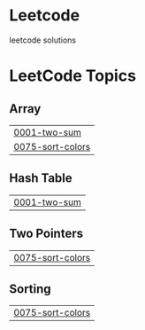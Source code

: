 # Leetcode
leetcode solutions

<!---LeetCode Topics Start-->
# LeetCode Topics
## Array
|  |
| ------- |
| [0001-two-sum](https://github.com/snehalatha88/Leetcode/tree/master/0001-two-sum) |
| [0075-sort-colors](https://github.com/snehalatha88/Leetcode/tree/master/0075-sort-colors) |
## Hash Table
|  |
| ------- |
| [0001-two-sum](https://github.com/snehalatha88/Leetcode/tree/master/0001-two-sum) |
## Two Pointers
|  |
| ------- |
| [0075-sort-colors](https://github.com/snehalatha88/Leetcode/tree/master/0075-sort-colors) |
## Sorting
|  |
| ------- |
| [0075-sort-colors](https://github.com/snehalatha88/Leetcode/tree/master/0075-sort-colors) |
<!---LeetCode Topics End-->